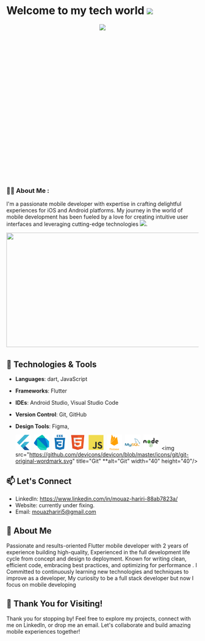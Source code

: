 # Welcome to my tech world   <img src="https://media.giphy.com/media/hvRJCLFzcasrR4ia7z/giphy.gif" width="30px"/>

<div id="header" align="center" style="width:100%;height:0;padding-bottom:80%;position:relative;">
  <img src="https://media.giphy.com/media/v1.Y2lkPTc5MGI3NjExOWJ3d3p2amdjaXJ5bzlqajE3OXU1am50MWc1eWt3bm9ucjdwdTJ6ayZlcD12MV9pbnRlcm5hbF9naWZfYnlfaWQmY3Q9cw/3kPDmoWdBpQPNhCnUG/giphy.gif" width="100"/>
</div>

### :woman_technologist: About Me :


I'm a passionate mobile developer with expertise in crafting delightful experiences for iOS and Android platforms. My journey in the world of mobile development has been fueled by a love for creating intuitive user interfaces and leveraging cutting-edge technologies <img src="https://media.giphy.com/media/WUlplcMpOCEmTGBtBW/giphy.gif" width="30">.
     <div align="center"><img src="https://media.giphy.com/media/dWesBcTLavkZuG35MI/giphy.gif" width="600" height="300"/></div>
## 🔧 Technologies & Tools
- **Languages**: dart, JavaScript
- **Frameworks**:  Flutter
- **IDEs**:  Android Studio, Visual Studio Code
- **Version Control**: Git, GitHub
- **Design Tools**: Figma,
   <div>
 
  <img src="https://github.com/devicons/devicon/blob/master/icons/flutter/flutter-original.svg" title="Flutter" alt="Flutter" width="40" height="40"/>&nbsp;
  <img src="https://github.com/devicons/devicon/blob/master/icons/dart/dart-original.svg" title="Redux" alt="Redux " width="40" height="40"/>&nbsp;
  <img src="https://github.com/devicons/devicon/blob/master/icons/css3/css3-plain-wordmark.svg"  title="CSS3" alt="CSS" width="40" height="40"/>&nbsp;
  <img src="https://github.com/devicons/devicon/blob/master/icons/html5/html5-original.svg" title="HTML5" alt="HTML" width="40" height="40"/>&nbsp;
  <img src="https://github.com/devicons/devicon/blob/master/icons/javascript/javascript-original.svg" title="JavaScript" alt="JavaScript" width="40" height="40"/>&nbsp;
  <img src="https://github.com/devicons/devicon/blob/master/icons/firebase/firebase-plain-wordmark.svg" title="Firebase" alt="Firebase" width="40" height="40"/>&nbsp;
  <img src="https://github.com/devicons/devicon/blob/master/icons/mysql/mysql-original-wordmark.svg" title="MySQL"  alt="MySQL" width="40" height="40"/>&nbsp;
  <img src="https://github.com/devicons/devicon/blob/master/icons/nodejs/nodejs-original-wordmark.svg" title="NodeJS" alt="NodeJS" width="40" height="40"/>&nbsp;
  <img src="https://github.com/devicons/devicon/blob/master/icons/git/git-original-wordmark.svg" title="Git" **alt="Git" width="40" height="40"/>
  </div>


## 📫 Let's Connect
- LinkedIn: https://www.linkedin.com/in/mouaz-hariri-88ab7823a/
- Website: currently under fixing.
- Email: mouazhariri5@gmail.com



## 📄 About Me
Passionate and results-oriented Flutter mobile developer with 2 years of experience building high-quality, Experienced in the full development life cycle from concept and design to deployment. Known for writing clean, efficient code, embracing best practices, and optimizing for performance . I Committed to continuously learning new technologies and techniques to improve as a developer, My curiosity to be a full stack developer but now I focus on mobile developing
## 🙌 Thank You for Visiting!
Thank you for stopping by! Feel free to explore my projects, connect with me on LinkedIn, or drop me an email. Let's collaborate and build amazing mobile experiences together!
